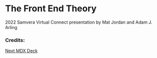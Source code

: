 # The Front End Theory

2022 Samvera Virtual Connect presentation by Mat Jordan and Adam J. Arling

### Credits:

[Next MDX Deck](https://github.com/whoisryosuke/next-mdx-deck)
